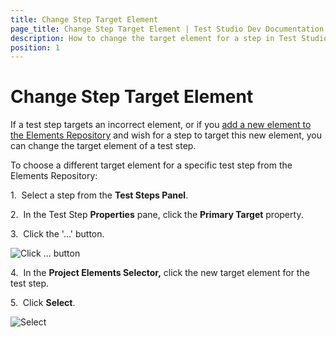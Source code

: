 ```yaml
---
title: Change Step Target Element
page_title: Change Step Target Element | Test Studio Dev Documentation
description: How to change the target element for a step in Test Studio dev step
position: 1
---
```

# Change Step Target Element

If a test step targets an incorrect element, or if you <a href="/features/recorder/highlighting-elements">add a new element to the Elements Repository</a> and wish for a step to target this new element, you can change the target element of a test step.

To choose a different target element for a specific test step from the Elements Repository:

1.&nbsp; Select a step from the **Test Steps Panel**.

2.&nbsp; In the Test Step **Properties** pane, click the **Primary Target** property.

3.&nbsp; Click the '...' button.

![Click ... button][1]

4.&nbsp; In the **Project Elements Selector,** click the new target element for the test step.

5.&nbsp; Click **Select**.

![Select][2]

[1]: images/change-step-target-element/fig1.png
[2]: images/change-step-target-element/fig2.png
